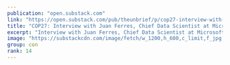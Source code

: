 ```yaml
---
publication: "open.substack.com"
link: "https://open.substack.com/pub/theunbrief/p/cop27-interview-with-juan-ferres"
title: "COP27: Interview with Juan Ferres, Chief Data Scientist at Microsoft | Interview with Sandro Giuliani, CEO of GESDA | WTO Launches World Trade Report"
excerpt: "Interview with Juan Ferres, Chief Data Scientist at Microsoft, and Director of the AI for Good Lab Maya Plentz We are seeing, at COP27, a great push from the private sector to be truly engaged and wor"
image: "https://substackcdn.com/image/fetch/w_1200,h_600,c_limit,f_jpg,q_auto:good,fl_progressive:steep/https%3A%2F%2Fbucketeer-e05bbc84-baa3-437e-9518-adb32be77984.s3.amazonaws.com%2Fpublic%2Fimages%2F6422f255-01fa-4154-8f40-51bba09a287c_610x610.jpeg"
group: con
rank: 14
---
```

